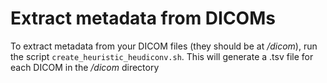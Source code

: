# Extract metadata from DICOMs

To extract metadata from your DICOM files (they should be at _/dicom_), run the script `create_heuristic_heudiconv.sh`. This will generate a .tsv file for each DICOM in the _/dicom_ directory

<img alt="" class="gitbook-drawing">
